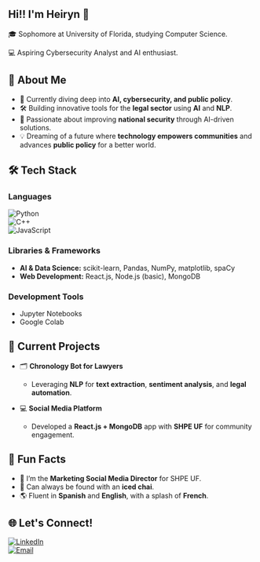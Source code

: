 ## Hi!! I'm Heiryn 👋
🎓 Sophomore at University of Florida, studying Computer Science.

💻 Aspiring Cybersecurity Analyst and AI enthusiast.

## 🚀 About Me  
- 🌱 Currently diving deep into **AI, cybersecurity, and public policy**.  
- 🛠️ Building innovative tools for the **legal sector** using **AI** and **NLP**.  
- 🎯 Passionate about improving **national security** through AI-driven solutions.  
- 💡 Dreaming of a future where **technology empowers communities** and advances **public policy** for a better world.  

## 🛠️ Tech Stack  

### **Languages**  
![Python](https://img.shields.io/badge/Python-3776AB?style=for-the-badge&logo=python&logoColor=white)  
![C++](https://img.shields.io/badge/C++-00599C?style=for-the-badge&logo=cplusplus&logoColor=white)  
![JavaScript](https://img.shields.io/badge/JavaScript-F7DF1E?style=for-the-badge&logo=javascript&logoColor=black)  

### **Libraries & Frameworks**  
- **AI & Data Science:** scikit-learn, Pandas, NumPy, matplotlib, spaCy  
- **Web Development:** React.js, Node.js (basic), MongoDB  

### **Development Tools**  
- Jupyter Notebooks  
- Google Colab  

## 🌟 Current Projects  
- 🗂️ **Chronology Bot for Lawyers**  
  - Leveraging **NLP** for **text extraction**, **sentiment analysis**, and **legal automation**.  

- 💻 **Social Media Platform**  
  - Developed a **React.js + MongoDB** app with **SHPE UF** for community engagement.  

## 🌈 Fun Facts  
- 🎨 I’m the **Marketing Social Media Director** for SHPE UF.
- 🧋 Can always be found with an **iced chai**.
- 🌎 Fluent in **Spanish** and **English**, with a splash of **French**.  

## 🌐 Let's Connect!  
[![LinkedIn](https://img.shields.io/badge/LinkedIn-0A66C2?style=for-the-badge&logo=linkedin&logoColor=white)](www.linkedin.com/in/heirynhr)  
[![Email](https://img.shields.io/badge/Email-D14836?style=for-the-badge&logo=gmail&logoColor=white)](mailto:heirynhr@gmail.com)  


<!--
**heirynhr/heirynhr** is a ✨ _special_ ✨ repository because its `README.md` (this file) appears on your GitHub profile.

Here are some ideas to get you started:

- 🔭 I’m currently working on ...
- 🌱 I’m currently learning ...
- 👯 I’m looking to collaborate on ...
- 🤔 I’m looking for help with ...
- 💬 Ask me about ...
- 📫 How to reach me: ...
- 😄 Pronouns: ...
- ⚡ Fun fact: ...
-->


